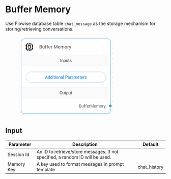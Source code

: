 # Buffer Memory

Use Flowise database table `chat_message` as the storage mechanism for storing/retrieving conversations.&#x20;

<figure><img src="../../../.gitbook/assets/image.png" alt="" width="299"><figcaption></figcaption></figure>

## Input

| Parameter  | Description                                                                   | Default       |
| ---------- | ----------------------------------------------------------------------------- | ------------- |
| Session Id | An ID to retrieve/store messages. If not specified, a random ID will be used. |               |
| Memory Key | A key used to format messages in prompt template                              | chat\_history |
